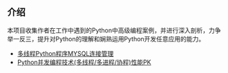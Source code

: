 ## 介绍
本项目收集作者在工作中遇到的Python中高级编程案例，并进行深入剖析，力争举一反三，提升对Python的理解和娴熟运用Python开发任意应用的能力。

- [多线程Python程序MYSQL连接管理](./python-mysql/)
- [Python并发编程技术(多线程/多进程/协程)性能PK](./python-concurrent)
